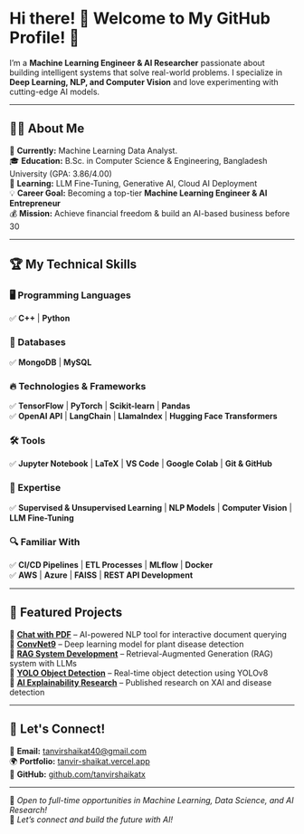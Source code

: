 # Hi there! 👋 Welcome to My GitHub Profile! 🚀  

I’m a **Machine Learning Engineer & AI Researcher** passionate about building intelligent systems that solve real-world problems. I specialize in **Deep Learning, NLP, and Computer Vision** and love experimenting with cutting-edge AI models.  

---

## 👨‍💻 About Me  
🔭 **Currently:** Machine Learning Data Analyst.  
🎓 **Education:** B.Sc. in Computer Science & Engineering, Bangladesh University (GPA: 3.86/4.00)  
🌱 **Learning:** LLM Fine-Tuning, Generative AI, Cloud AI Deployment  
💡 **Career Goal:** Becoming a top-tier **Machine Learning Engineer & AI Entrepreneur**  
💰 **Mission:** Achieve financial freedom & build an AI-based business before 30  

---

## 🏆 My Technical Skills  

### 🖥️ Programming Languages  
✅ **C++** | **Python**  

### 💾 Databases  
✅ **MongoDB** | **MySQL**  

### 🔥 Technologies & Frameworks  
✅ **TensorFlow** | **PyTorch** | **Scikit-learn** | **Pandas**  
✅ **OpenAI API** | **LangChain** | **LlamaIndex** | **Hugging Face Transformers**  

### 🛠️ Tools  
✅ **Jupyter Notebook** | **LaTeX** | **VS Code** | **Google Colab** | **Git & GitHub**  

### 🎯 Expertise  
✅ **Supervised & Unsupervised Learning** | **NLP Models** | **Computer Vision** | **LLM Fine-Tuning**  

### 🔍 Familiar With  
✅ **CI/CD Pipelines** | **ETL Processes** | **MLflow** | **Docker**  
✅ **AWS** | **Azure** | **FAISS** | **REST API Development**  

---

## 🚀 Featured Projects  
🔹 **[Chat with PDF](#)** – AI-powered NLP tool for interactive document querying  
🔹 **[ConvNet9](#)** – Deep learning model for plant disease detection  
🔹 **[RAG System Development](#)** – Retrieval-Augmented Generation (RAG) system with LLMs  
🔹 **[YOLO Object Detection](#)** – Real-time object detection using YOLOv8  
🔹 **[AI Explainability Research](#)** – Published research on XAI and disease detection  

---

## 📢 Let's Connect!  
📧 **Email:** tanvirshaikat40@gmail.com  
🌍 **Portfolio:** [tanvir-shaikat.vercel.app](https://tanvir-shaikat.vercel.app)  
💼 **GitHub:** [github.com/tanvirshaikatx](https://github.com/tanvirshaikatx)  



---

🚀 *Open to full-time opportunities in Machine Learning, Data Science, and AI Research!*  
🌟 *Let’s connect and build the future with AI!*  
